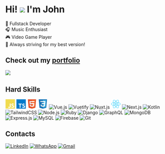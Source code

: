 <!--- Título e GIF --->
<h1> Hi! <img src="https://media.giphy.com/media/hvRJCLFzcasrR4ia7z/giphy.gif" width="50"> I'm John </h1>

<!--- Sobre mim e links --->
<p>
  🔭 Fullstack Developer <br>
  🎧 Music Enthusiast <br>
  🎮 Video Game Player <br>
  🚀 Always striving for my best version! <br>
  <h2>Check out my <a href="https://portfolio-jovimoura.vercel.app/" target="_blank">portfolio</a> </h2>
</p>

<!--- Estatísticas --->
<p>
  <img height="200em" src="https://github-readme-stats.vercel.app/api/top-langs/?username=jovimoura&layout=compact&langs_count=7&theme=dark"/>
</p>

<!--- Hard Skills --->
<h2>Hard Skills</h2>
<p>
  <img alt="JavaScript" src="https://raw.githubusercontent.com/devicons/devicon/master/icons/javascript/javascript-plain.svg" height="30">
  <img alt="TypeScript" src="https://raw.githubusercontent.com/devicons/devicon/master/icons/typescript/typescript-plain.svg" height="30">
  <img alt="HTML5" src="https://raw.githubusercontent.com/devicons/devicon/master/icons/html5/html5-original.svg" height="30">
  <img alt="CSS3" src="https://raw.githubusercontent.com/devicons/devicon/master/icons/css3/css3-original.svg" height="30">
  <img alt="Vue.js" src="https://cdn.jsdelivr.net/gh/devicons/devicon/icons/vuejs/vuejs-original-wordmark.svg" height="30">
  <img alt="Vuetify" src="https://cdn.jsdelivr.net/gh/devicons/devicon/icons/vuetify/vuetify-original.svg" height="30">
  <img alt="Nuxt.js" src="https://cdn.jsdelivr.net/gh/devicons/devicon/icons/nuxtjs/nuxtjs-original.svg" height="30">
  <img alt="React.js" src="https://raw.githubusercontent.com/devicons/devicon/master/icons/react/react-original.svg" height="30">
  <img alt="Next.js" src="https://cdn.jsdelivr.net/gh/devicons/devicon/icons/nextjs/nextjs-original.svg" height="30">
  <img alt="Kotlin" src="https://cdn.jsdelivr.net/gh/devicons/devicon/icons/kotlin/kotlin-original-wordmark.svg" height="30">     
  <img alt="TailwindCSS" src="https://cdn.jsdelivr.net/gh/devicons/devicon@latest/icons/tailwindcss/tailwindcss-original-wordmark.svg" height="30">
  <img alt="Node.js" src="https://cdn.jsdelivr.net/gh/devicons/devicon/icons/nodejs/nodejs-original.svg" height="30">
  <img alt="Ruby" src="https://cdn.jsdelivr.net/gh/devicons/devicon/icons/ruby/ruby-original.svg" height="30">
  <img alt="Django" src="https://cdn.jsdelivr.net/gh/devicons/devicon/icons/django/django-plain-wordmark.svg" height="30">
  <img alt="GraphQL" src="https://cdn.jsdelivr.net/gh/devicons/devicon/icons/graphql/graphql-plain.svg" height="30">
  <img alt="MongoDB" src="https://cdn.jsdelivr.net/gh/devicons/devicon/icons/mongodb/mongodb-plain-wordmark.svg" height="30">
  <img alt="Express.js" src="https://cdn.jsdelivr.net/gh/devicons/devicon/icons/express/express-original.svg" height="30">
  <img alt="MySQL" src="https://cdn.jsdelivr.net/gh/devicons/devicon/icons/mysql/mysql-plain-wordmark.svg" height="30">
  <img alt="Firebase" src="https://cdn.jsdelivr.net/gh/devicons/devicon/icons/firebase/firebase-plain-wordmark.svg" height="30">
  <img alt="Git" src="https://cdn.jsdelivr.net/gh/devicons/devicon/icons/git/git-original.svg" height="30">
</p>

<!--- Contatos --->
<h2>Contacts</h2>
<p>
  <a href="https://www.linkedin.com/in/jovimoura10/" target="_blank"><img src="https://img.shields.io/badge/-LinkedIn-%230077B5?style=for-the-badge&logo=linkedin&logoColor=white" alt="LinkedIn"></a>
  <a href="https://api.whatsapp.com/send?phone=5521984954753" target="_blank"><img src="https://img.shields.io/badge/WhatsApp-25D366?style=for-the-badge&logo=whatsapp&logoColor=white" alt="WhatsApp"></a>
  <a href="mailto:joaovictors.mouraa@gmail.com?" target="_blank"><img src="https://img.shields.io/badge/-Gmail-%23333?style=for-the-badge&logo=gmail&logoColor=white" alt="Gmail"></a>
</p>
